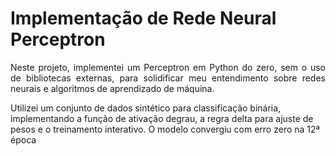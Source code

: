 # Implementação de Rede Neural Perceptron

<p align="justify">
Neste projeto, implementei um Perceptron em Python do zero, sem o uso de bibliotecas externas, para solidificar meu entendimento sobre redes neurais e algoritmos de aprendizado de máquina.

Utilizei um conjunto de dados sintético para classificação binária, implementando a função de ativação degrau, a regra delta para ajuste de pesos e o treinamento interativo. O modelo convergiu com erro zero na 12ª época
</p>

